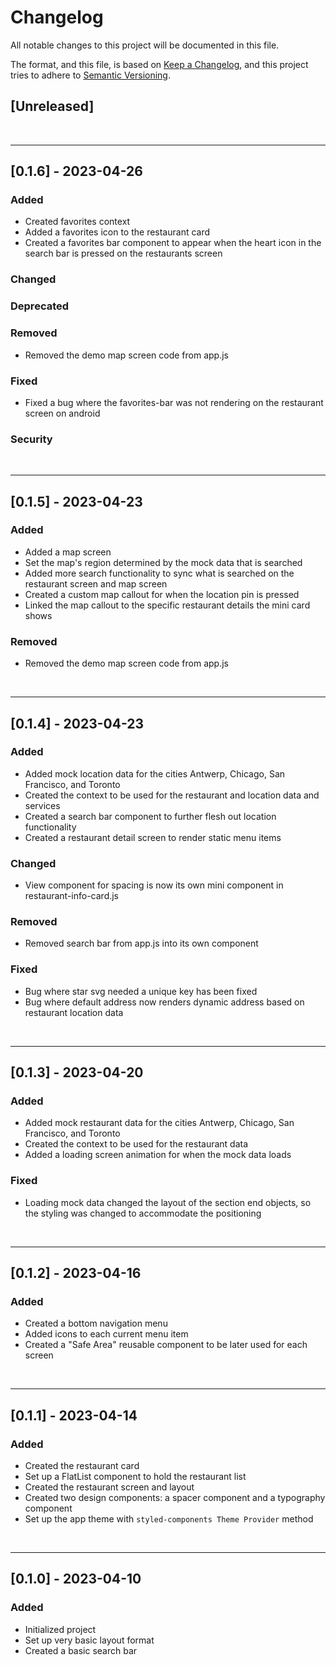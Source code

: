 # Changelog

All notable changes to this project will be documented in this file.

The format, and this file, is based on [Keep a Changelog](https://keepachangelog.com/en/1.0.0/),
and this project tries to adhere to [Semantic Versioning](https://semver.org/spec/v2.0.0.html).

## [Unreleased]

<br />

---

## [0.1.6] - 2023-04-26

### Added

- Created favorites context
- Added a favorites icon to the restaurant card
- Created a favorites bar component to appear when the heart icon in the search bar is pressed on the restaurants screen

### Changed

### Deprecated

### Removed

- Removed the demo map screen code from app.js

### Fixed

- Fixed a bug where the favorites-bar was not rendering on the restaurant screen on android

### Security

<br />

---

## [0.1.5] - 2023-04-23

### Added

- Added a map screen
- Set the map's region determined by the mock data that is searched
- Added more search functionality to sync what is searched on the restaurant screen and map screen
- Created a custom map callout for when the location pin is pressed
- Linked the map callout to the specific restaurant details the mini card shows

### Removed

- Removed the demo map screen code from app.js

<br />

---

## [0.1.4] - 2023-04-23

### Added

- Added mock location data for the cities Antwerp, Chicago, San Francisco, and Toronto
- Created the context to be used for the restaurant and location data and services
- Created a search bar component to further flesh out location functionality
- Created a restaurant detail screen to render static menu items

### Changed

- View component for spacing is now its own mini component in restaurant-info-card.js

### Removed

- Removed search bar from app.js into its own component

### Fixed

- Bug where star svg needed a unique key has been fixed
- Bug where default address now renders dynamic address based on restaurant location data

<br />

---

## [0.1.3] - 2023-04-20

### Added

- Added mock restaurant data for the cities Antwerp, Chicago, San Francisco, and Toronto
- Created the context to be used for the restaurant data
- Added a loading screen animation for when the mock data loads

### Fixed

- Loading mock data changed the layout of the section end objects, so the styling was changed to accommodate the positioning

<br />

---

## [0.1.2] - 2023-04-16

### Added

- Created a bottom navigation menu
- Added icons to each current menu item
- Created a "Safe Area" reusable component to be later used for each screen

<br />

---

## [0.1.1] - 2023-04-14

### Added

- Created the restaurant card
- Set up a FlatList component to hold the restaurant list
- Created the restaurant screen and layout
- Created two design components: a spacer component and a typography component
- Set up the app theme with `styled-components Theme Provider` method

<br />

---

## [0.1.0] - 2023-04-10

### Added

- Initialized project
- Set up very basic layout format
- Created a basic search bar
